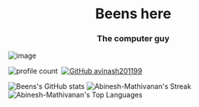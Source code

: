 <h1 align="center">Beens here</h1>
<h3 align="center">The computer guy</h3>

![image](https://user-images.githubusercontent.com/61057666/169029838-74df663d-2e62-4d77-bdff-b43f7d63f00f.png)

![profile count](https://komarev.com/ghpvc/?username=Abinesh-Mathivanan&color=red)&nbsp;
[![GitHub avinash201199](https://img.shields.io/github/followers/Abinesh-Mathivanan?label=follow&style=social)](https://github.com/avinash201199)&nbsp;


![Beens's GitHub stats](https://github-readme-stats.vercel.app/api?username=Abinesh-Mathivanan&theme=dark&show_icons=true)
![Abinesh-Mathivanan's Streak](https://github-readme-streak-stats.herokuapp.com/?user=Abinesh-Mathivanan&theme=dark&hide_border=true)
![Abinesh-Mathivanan's Top Languages](https://github-readme-stats.vercel.app/api/top-langs/?username=Abinesh-Mathivanan&layout=compact&theme=dark&hide=css,html,makefile)





